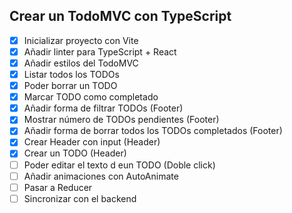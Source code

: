 ## Crear  un TodoMVC con TypeScript

- [x] Inicializar proyecto con Vite
- [x] Añadir linter para TypeScript + React
- [x] Añadir estilos del TodoMVC
- [x] Listar todos los TODOs
- [x] Poder borrar un TODO
- [x] Marcar TODO como completado
- [x] Añadir forma de filtrar TODOs (Footer)
- [x] Mostrar número de TODOs pendientes (Footer)
- [x] Añadir forma de borrar todos los TODOs completados (Footer)
- [x] Crear Header con input (Header)
- [x] Crear un TODO (Header)
- [ ] Poder editar el texto d eun TODO (Doble click)
- [ ] Añadir animaciones con AutoAnimate
- [ ] Pasar a Reducer
- [ ] Sincronizar con el backend